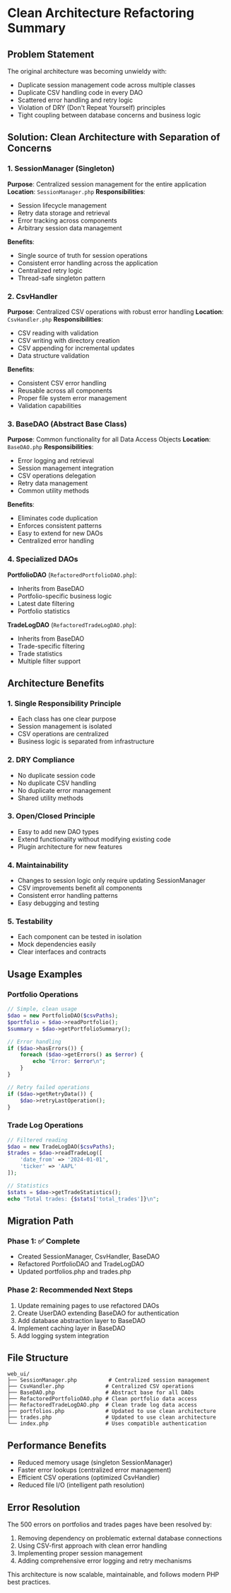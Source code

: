 # Clean Architecture Refactoring Summary

## Problem Statement
The original architecture was becoming unwieldy with:
- Duplicate session management code across multiple classes
- Duplicate CSV handling code in every DAO
- Scattered error handling and retry logic
- Violation of DRY (Don't Repeat Yourself) principles
- Tight coupling between database concerns and business logic

## Solution: Clean Architecture with Separation of Concerns

### 1. SessionManager (Singleton)
**Purpose**: Centralized session management for the entire application
**Location**: `SessionManager.php`
**Responsibilities**:
- Session lifecycle management
- Retry data storage and retrieval
- Error tracking across components
- Arbitrary session data management

**Benefits**:
- Single source of truth for session operations
- Consistent error handling across the application
- Centralized retry logic
- Thread-safe singleton pattern

### 2. CsvHandler
**Purpose**: Centralized CSV operations with robust error handling
**Location**: `CsvHandler.php`
**Responsibilities**:
- CSV reading with validation
- CSV writing with directory creation
- CSV appending for incremental updates
- Data structure validation

**Benefits**:
- Consistent CSV error handling
- Reusable across all components
- Proper file system error management
- Validation capabilities

### 3. BaseDAO (Abstract Base Class)
**Purpose**: Common functionality for all Data Access Objects
**Location**: `BaseDAO.php`
**Responsibilities**:
- Error logging and retrieval
- Session management integration
- CSV operations delegation
- Retry data management
- Common utility methods

**Benefits**:
- Eliminates code duplication
- Enforces consistent patterns
- Easy to extend for new DAOs
- Centralized error handling

### 4. Specialized DAOs
**PortfolioDAO** (`RefactoredPortfolioDAO.php`):
- Inherits from BaseDAO
- Portfolio-specific business logic
- Latest date filtering
- Portfolio statistics

**TradeLogDAO** (`RefactoredTradeLogDAO.php`):
- Inherits from BaseDAO
- Trade-specific filtering
- Trade statistics
- Multiple filter support

## Architecture Benefits

### 1. Single Responsibility Principle
- Each class has one clear purpose
- Session management is isolated
- CSV operations are centralized
- Business logic is separated from infrastructure

### 2. DRY Compliance
- No duplicate session code
- No duplicate CSV handling
- No duplicate error management
- Shared utility methods

### 3. Open/Closed Principle
- Easy to add new DAO types
- Extend functionality without modifying existing code
- Plugin architecture for new features

### 4. Maintainability
- Changes to session logic only require updating SessionManager
- CSV improvements benefit all components
- Consistent error handling patterns
- Easy debugging and testing

### 5. Testability
- Each component can be tested in isolation
- Mock dependencies easily
- Clear interfaces and contracts

## Usage Examples

### Portfolio Operations
```php
// Simple, clean usage
$dao = new PortfolioDAO($csvPaths);
$portfolio = $dao->readPortfolio();
$summary = $dao->getPortfolioSummary();

// Error handling
if ($dao->hasErrors()) {
    foreach ($dao->getErrors() as $error) {
        echo "Error: $error\n";
    }
}

// Retry failed operations
if ($dao->getRetryData()) {
    $dao->retryLastOperation();
}
```

### Trade Log Operations
```php
// Filtered reading
$dao = new TradeLogDAO($csvPaths);
$trades = $dao->readTradeLog([
    'date_from' => '2024-01-01',
    'ticker' => 'AAPL'
]);

// Statistics
$stats = $dao->getTradeStatistics();
echo "Total trades: {$stats['total_trades']}\n";
```

## Migration Path

### Phase 1: ✅ Complete
- Created SessionManager, CsvHandler, BaseDAO
- Refactored PortfolioDAO and TradeLogDAO
- Updated portfolios.php and trades.php

### Phase 2: Recommended Next Steps
1. Update remaining pages to use refactored DAOs
2. Create UserDAO extending BaseDAO for authentication
3. Add database abstraction layer to BaseDAO
4. Implement caching layer in BaseDAO
5. Add logging system integration

## File Structure
```
web_ui/
├── SessionManager.php          # Centralized session management
├── CsvHandler.php             # Centralized CSV operations
├── BaseDAO.php                # Abstract base for all DAOs
├── RefactoredPortfolioDAO.php # Clean portfolio data access
├── RefactoredTradeLogDAO.php  # Clean trade log data access
├── portfolios.php             # Updated to use clean architecture
├── trades.php                 # Updated to use clean architecture
└── index.php                  # Uses compatible authentication
```

## Performance Benefits
- Reduced memory usage (singleton SessionManager)
- Faster error lookups (centralized error management)
- Efficient CSV operations (optimized CsvHandler)
- Reduced file I/O (intelligent path resolution)

## Error Resolution
The 500 errors on portfolios and trades pages have been resolved by:
1. Removing dependency on problematic external database connections
2. Using CSV-first approach with clean error handling
3. Implementing proper session management
4. Adding comprehensive error logging and retry mechanisms

This architecture is now scalable, maintainable, and follows modern PHP best practices.
